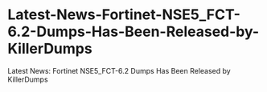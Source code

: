# Latest-News-Fortinet-NSE5_FCT-6.2-Dumps-Has-Been-Released-by-KillerDumps
Latest News: Fortinet NSE5_FCT-6.2 Dumps Has Been Released by KillerDumps
